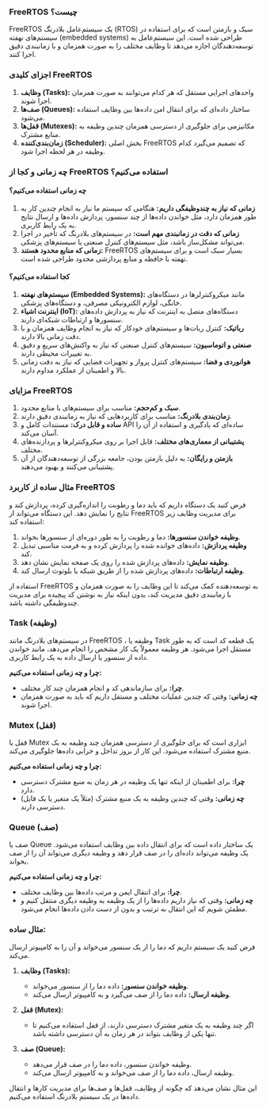 
### FreeRTOS چیست؟

FreeRTOS
 یک سیستم‌عامل بلادرنگ 
 (RTOS)
  سبک و بازمتن است که برای استفاده در سیستم‌های نهفته 
  (embedded systems) 
  طراحی شده است. این سیستم‌عامل به توسعه‌دهندگان اجازه می‌دهد تا وظایف مختلف را به صورت همزمان و با زمانبندی دقیق اجرا کنند.

### اجزای کلیدی FreeRTOS

1. **وظایف (Tasks):** واحدهای اجرایی مستقل که هر کدام می‌توانند به صورت همزمان اجرا شوند.
2. **صف‌ها (Queues):** ساختار داده‌ای که برای انتقال امن داده‌ها بین وظایف استفاده می‌شود.
3. **قفل‌ها (Mutexes):** مکانیزمی برای جلوگیری از دسترسی همزمان چندین وظیفه به منابع مشترک.
4. **زمان‌بندی‌کننده (Scheduler):** بخش اصلی FreeRTOS
 که تصمیم می‌گیرد کدام وظیفه در هر لحظه اجرا شود.

### چه زمانی و کجا از FreeRTOS استفاده می‌کنیم؟

#### چه زمانی استفاده می‌کنیم؟
1. **زمانی که نیاز به چندوظیفگی داریم:** هنگامی که سیستم ما نیاز به انجام چندین کار به طور همزمان دارد، مثل خواندن داده‌ها از چند سنسور، پردازش داده‌ها و ارسال نتایج به یک رابط کاربری.
2. **زمانی که دقت در زمانبندی مهم است:** در سیستم‌های بلادرنگ که تأخیر در اجرا می‌تواند مشکل‌ساز باشد، مثل سیستم‌های کنترل صنعتی یا سیستم‌های پزشکی.
3. **زمانی که منابع محدود هستند:** 
FreeRTOS
 بسیار سبک است و برای سیستم‌های نهفته با حافظه و منابع پردازشی محدود طراحی شده است.

#### کجا استفاده می‌کنیم؟
1. **سیستم‌های نهفته (Embedded Systems):** مانند میکروکنترلرها در دستگاه‌های خانگی، لوازم الکترونیکی مصرفی، و دستگاه‌های پزشکی.
2. **اینترنت اشیاء (IoT):** دستگاه‌های متصل به اینترنت که نیاز به پردازش داده‌های سنسورها و ارتباطات شبکه‌ای دارند.
3. **رباتیک:** کنترل ربات‌ها و سیستم‌های خودکار که نیاز به انجام وظایف همزمان و با دقت زمانی بالا دارند.
4. **صنعتی و اتوماسیون:** سیستم‌های کنترل صنعتی که نیاز به واکنش‌های سریع و دقیق به تغییرات محیطی دارند.
5. **هوانوردی و فضا:** سیستم‌های کنترل پرواز و تجهیزات فضایی که نیاز به دقت زمانی بالا و اطمینان از عملکرد مداوم دارند.

### مزایای FreeRTOS

1. **سبک و کم‌حجم:** مناسب برای سیستم‌های با منابع محدود.
2. **زمان‌بندی بلادرنگ:** مناسب برای کاربردهایی که نیاز به زمانبندی دقیق دارند.
3. **ساده و قابل درک:** مستندات کامل و API ساده‌ای که یادگیری و استفاده از آن را آسان می‌کند.
4. **پشتیبانی از معماری‌های مختلف:** قابل اجرا بر روی میکروکنترلرها و پردازنده‌های مختلف.
5. **بازمتن و رایگان:** به دلیل بازمتن بودن، جامعه بزرگی از توسعه‌دهندگان از آن پشتیبانی می‌کنند و بهبود می‌دهند.

### مثال ساده از کاربرد FreeRTOS

فرض کنید یک دستگاه داریم که باید دما و رطوبت را اندازه‌گیری کرده، پردازش کند و نتایج را نمایش دهد. این دستگاه می‌تواند از 
FreeRTOS
 برای مدیریت وظایف زیر استفاده کند:
1. **وظیفه خواندن سنسورها:** دما و رطوبت را به طور دوره‌ای از سنسورها بخواند.
2. **وظیفه پردازش:** داده‌های خوانده شده را پردازش کرده و به فرمت مناسبی تبدیل کند.
3. **وظیفه نمایش:** داده‌های پردازش شده را روی یک صفحه نمایش نشان دهد.
4. **وظیفه ارتباطات:** داده‌های پردازش شده را از طریق شبکه یا بلوتوث ارسال کند.

استفاده از 
FreeRTOS
 به توسعه‌دهنده کمک می‌کند تا این وظایف را به صورت همزمان و با زمانبندی دقیق مدیریت کند، بدون اینکه نیاز به نوشتن کد پیچیده برای مدیریت چندوظیفگی داشته باشد.






### Task (وظیفه)
در سیستم‌های بلادرنگ مانند 
FreeRTOS
، وظیفه یا 
Task
 یک قطعه کد است که به طور مستقل اجرا می‌شود. هر وظیفه معمولاً یک کار مشخص را انجام می‌دهد، مانند خواندن داده از سنسور یا ارسال داده به یک رابط کاربری.

**چرا و چه زمانی استفاده می‌کنیم:**
- **چرا:** برای سازماندهی کد و انجام همزمان چند کار مختلف.
- **چه زمانی:** وقتی که چندین عملیات مختلف و مستقل داریم که باید به صورت همزمان اجرا شوند.

### Mutex (قفل)
قفل یا 
Mutex
 ابزاری است که برای جلوگیری از دسترسی همزمان چند وظیفه به یک منبع مشترک استفاده می‌شود. این کار از بروز تداخل و خرابی داده‌ها جلوگیری می‌کند.

**چرا و چه زمانی استفاده می‌کنیم:**
- **چرا:** برای اطمینان از اینکه تنها یک وظیفه در هر زمان به منبع مشترک دسترسی دارد.
- **چه زمانی:** وقتی که چندین وظیفه به یک منبع مشترک (مثلاً یک متغیر یا یک فایل) دسترسی دارند.

### Queue (صف)
صف یا 
Queue 
یک ساختار داده است که برای انتقال داده بین وظایف استفاده می‌شود. یک وظیفه می‌تواند داده‌ای را در صف قرار دهد و وظیفه دیگری می‌تواند آن را از صف بخواند.

**چرا و چه زمانی استفاده می‌کنیم:**
- **چرا:** برای انتقال ایمن و مرتب داده‌ها بین وظایف مختلف.
- **چه زمانی:** وقتی که نیاز داریم داده‌ها را از یک وظیفه به وظیفه دیگری منتقل کنیم و مطمئن شویم که این انتقال به ترتیب و بدون از دست دادن داده‌ها انجام می‌شود.

### مثال ساده:
فرض کنید یک سیستم داریم که دما را از یک سنسور می‌خواند و آن را به کامپیوتر ارسال می‌کند.

1. **وظایف (Tasks):**
   - **وظیفه خواندن سنسور:** داده دما را از سنسور می‌خواند.
   - **وظیفه ارسال:** داده دما را از صف می‌گیرد و به کامپیوتر ارسال می‌کند.

2. **قفل (Mutex):**
   - اگر چند وظیفه به یک متغیر مشترک دسترسی دارند، از قفل استفاده می‌کنیم تا تنها یکی از وظایف بتواند در هر زمان به آن دسترسی داشته باشد.

3. **صف (Queue):**
   - وظیفه خواندن سنسور، داده دما را در صف قرار می‌دهد.
   - وظیفه ارسال، داده دما را از صف می‌خواند و به کامپیوتر ارسال می‌کند.

این مثال نشان می‌دهد که چگونه از وظایف، قفل‌ها و صف‌ها برای مدیریت کارها و انتقال داده‌ها در یک سیستم بلادرنگ استفاده می‌کنیم.
